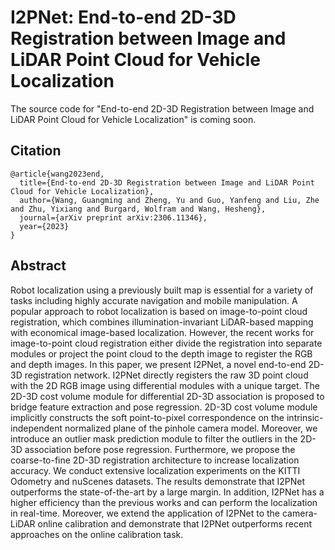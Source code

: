 # I2PNet: End-to-end 2D-3D Registration between Image and LiDAR Point Cloud for Vehicle Localization

The source code for "End-to-end 2D-3D Registration between Image and LiDAR Point Cloud for Vehicle Localization" is coming soon.

## Citation

```
@article{wang2023end,
  title={End-to-end 2D-3D Registration between Image and LiDAR Point Cloud for Vehicle Localization},
  author={Wang, Guangming and Zheng, Yu and Guo, Yanfeng and Liu, Zhe and Zhu, Yixiang and Burgard, Wolfram and Wang, Hesheng},
  journal={arXiv preprint arXiv:2306.11346},
  year={2023}
}
```

## Abstract

Robot localization using a previously built map is essential for a variety of tasks including highly accurate navigation and mobile manipulation. A popular approach to robot localization is based on image-to-point cloud registration, which combines illumination-invariant LiDAR-based mapping with economical image-based localization. However, the recent works for image-to-point cloud registration either divide the registration into separate modules or project the point cloud to the depth image to register the RGB and depth images. In this paper, we present I2PNet, a novel end-to-end 2D-3D registration network. I2PNet directly registers the raw 3D point cloud with the 2D RGB image using differential modules with a unique target. The 2D-3D cost volume module for differential 2D-3D association is proposed to bridge feature extraction and pose regression. 2D-3D cost volume module implicitly constructs the soft point-to-pixel correspondence on the intrinsic-independent normalized plane of the pinhole camera model. Moreover, we introduce an outlier mask prediction module to filter the outliers in the 2D-3D association before pose regression. Furthermore, we propose the coarse-to-fine 2D-3D registration architecture to increase localization accuracy. We conduct extensive localization experiments on the KITTI Odometry and nuScenes datasets. The results demonstrate that I2PNet outperforms the state-of-the-art by a large margin. In addition, I2PNet has a higher efficiency than the previous works and can perform the localization in real-time. Moreover, we extend the application of I2PNet to the camera-LiDAR online calibration and demonstrate that I2PNet outperforms recent approaches on the online calibration task.



